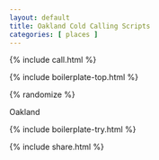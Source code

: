 ```yaml
---
layout: default
title: Oakland Cold Calling Scripts
categories: [ places ]
---
```


{% include call.html %}

{% include boilerplate-top.html %}


{% randomize %}

Oakland

{% include boilerplate-try.html %}

{% include share.html %}